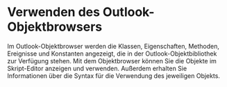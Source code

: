 
# Verwenden des Outlook-Objektbrowsers

Im Outlook-Objektbrowser werden die Klassen, Eigenschaften, Methoden, Ereignisse und Konstanten angezeigt, die in der Outlook-Objektbibliothek zur Verfügung stehen. Mit dem Objektbrowser können Sie die Objekte im Skript-Editor anzeigen und verwenden. Außerdem erhalten Sie Informationen über die Syntax für die Verwendung des jeweiligen Objekts.

